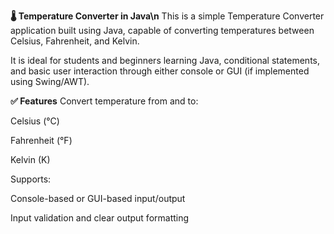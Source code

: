 **🌡️ Temperature Converter in Java\n**
This is a simple Temperature Converter application built using Java, capable of converting temperatures between Celsius, Fahrenheit, and Kelvin.

It is ideal for students and beginners learning Java, conditional statements, and basic user interaction through either console or GUI (if implemented using Swing/AWT).

**✅ Features**
Convert temperature from and to:

Celsius (°C)

Fahrenheit (°F)

Kelvin (K)

Supports:

Console-based or GUI-based input/output

Input validation and clear output formatting

